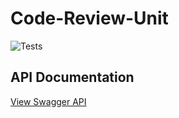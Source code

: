# Code-Review-Unit
![Tests](https://github.com/Siriusly-df/Code-Review-Unit/actions/workflows/tests.yml/badge.svg)

## API Documentation
[View Swagger API](docs/api/swagger.yaml)